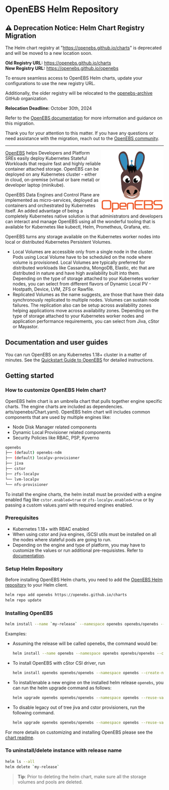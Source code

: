# OpenEBS Helm Repository

## ⚠️ Deprecation Notice: Helm Chart Registry Migration

The Helm chart registry at "https://openebs.github.io/charts" is deprecated and will be moved to a new location soon.

**Old Registry URL:** https://openebs.github.io/charts  
**New Registry URL:** https://openebs.github.io/openebs  

To ensure seamless access to OpenEBS Helm charts, update your configurations to use the new registry URL.

Additionally, the older registry will be relocated to the [openebs-archive](https://github.com/openebs-archive) GitHub organization.

**Relocation Deadline:** October 30th, 2024

Refer to the [OpenEBS documentation](https://openebs.io/docs) for more information and guidance on this migration.

Thank you for your attention to this matter. If you have any questions or need assistance with the migration, reach out to the [OpenEBS community](https://openebs.io/community).

-----------------------------

<img width="200" align="right" alt="OpenEBS Logo" src="https://raw.githubusercontent.com/cncf/artwork/master/projects/openebs/stacked/color/openebs-stacked-color.png" xmlns="http://www.w3.org/1999/html">

[OpenEBS](https://openebs.io) helps Developers and Platform SREs easily deploy Kubernetes Stateful Workloads that require fast and highly reliable container attached storage. OpenEBS can be deployed on any Kubernetes cluster - either in cloud, on-premise (virtual or bare metal) or developer laptop (minikube).

OpenEBS Data Engines and Control Plane are implemented as micro-services, deployed as containers and orchestrated by Kubernetes itself. An added advantage of being a completely Kubernetes native solution is that administrators and developers can interact and manage OpenEBS using all the wonderful tooling that is available for Kubernetes like kubectl, Helm, Prometheus, Grafana, etc.

OpenEBS turns any storage available on the Kubernetes worker nodes into local or distributed Kubernetes Persistent Volumes.
* Local Volumes are accessible only from a single node in the cluster. Pods using Local Volume have to be scheduled on the node where volume is provisioned. Local Volumes are typically preferred for distributed workloads like Cassandra, MongoDB, Elastic, etc that are distributed in nature and have high availability built into them. Depending on the type of storage attached to your Kubernetes worker nodes, you can select from different flavors of Dynamic Local PV - Hostpath, Device, LVM, ZFS or Rawfile.
* Replicated Volumes as the name suggests, are those that have their data synchronously replicated to multiple nodes. Volumes can sustain node failures. The replication also can be setup across availability zones helping applications move across availability zones. Depending on the type of storage attached to your Kubernetes worker nodes and application performance requirements, you can select from Jiva, cStor or Mayastor.

## Documentation and user guides

You can run OpenEBS on any Kubernetes 1.18+ cluster in a matter of minutes. See the [Quickstart Guide to OpenEBS](https://openebs.io/) for detailed instructions.

## Getting started

### How to customize OpenEBS Helm chart?

OpenEBS helm chart is an umbrella chart that pulls together engine specific charts. The engine charts are included as dependencies. 
arts/openebs/Chart.yaml). 
OpenEBS helm chart will includes common components that are used by multiple engines like:
- Node Disk Manager related components
- Dynamic Local Provisioner related components
- Security Policies like RBAC, PSP, Kyverno 

```bash
openebs
├── (default) openebs-ndm
├── (default) localpv-provisioner
├── jiva
├── cstor
├── zfs-localpv
└── lvm-localpv
└── nfs-provisioner
```

To install the engine charts, the helm install must be provided with a engine enabled flag like `cstor.enabled=true` or `zfs-localpv.enabled=true` or by passing a custom values.yaml with required engines enabled.

### Prerequisites

- Kubernetes 1.18+ with RBAC enabled
- When using cstor and jiva engines, iSCSI utils must be installed on all the nodes where stateful pods are going to run. 
- Depending on the engine and type of platform, you may have to customize the values or run additional pre-requisistes. Refer to [documentation](https://openebs.io).

### Setup Helm Repository

Before installing OpenEBS Helm charts, you need to add the [OpenEBS Helm repository](https://openebs.github.io/charts) to your Helm client.

```bash
helm repo add openebs https://openebs.github.io/charts
helm repo update
```

### Installing OpenEBS 

```bash
helm install --name `my-release` --namespace openebs openebs/openebs --create-namespace
```

Examples:
- Assuming the release will be called openebs, the command would be:
  ```bash
  helm install --name openebs --namespace openebs openebs/openebs --create-namespace
  ```

- To install OpenEBS with cStor CSI driver, run
  ```bash
  helm install openebs openebs/openebs --namespace openebs --create-namespace --set cstor.enabled=true
  ```

- To install/enable a new engine on the installed helm release `openebs`, you can run the helm upgrade command as follows:
  ```bash
  helm upgrade openebs openebs/openebs --namespace openebs --reuse-values --set jiva.enabled=true 
  ```

- To disable legacy out of tree jiva and cstor provisioners, run the following command.
  ```bash
  helm upgrade openebs openebs/openebs --namespace openebs --reuse-values --set legacy.enabled=false 
  ```

For more details on customizing and installing OpenEBS please see the [chart readme](https://github.com/openebs/charts/tree/HEAD/charts/openebs/README.md).

### To uninstall/delete instance with release name

```bash
helm ls --all
helm delete `my-release`
```

> **Tip**: Prior to deleting the helm chart, make sure all the storage volumes and pools are deleted.

